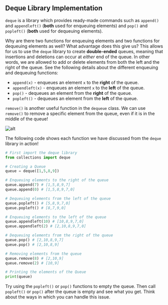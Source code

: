 <!--title={Queue: Deque Implementation}-->

<!--badges={Algorithms:15}-->

<!--concepts{Queue Manipulation}-->

## Deque Library Implementation

`deque` is a library which provides ready-made commands such as `append()` and `appendleft()` (**both** used for enqueuing elements) and  `pop()` and `popleft()` (**both** used for dequeuing elements). 

Why are there two functions for enqueuing elements and two functions for dequeuing elements as well?  What advantage does this give us? This allows for us to use the `deque` library to create **double-ended** queues, meaning that insertions and deletions can occur at *either* end of the queue. In other words, we are allowed to add or delete elements from both the left and the right of the queue. See the following details about the different enqueuing and dequeuing functions:

* `append(x)` - enqueues an element `x` to the **right** of the queue.
* `appendleft(x)` - enqueues an element `x` to the **left** of the queue.
* `pop()` - dequeues an element from the **right** of the queue.
* `popleft()` -  dequeues an element from the **left** of the queue.

`remove()` is another useful function in the `dequeue` class. We can use `remove()` to remove a specific element from the queue, even if it is in the middle of the queue!

![alt](https://s3.amazonaws.com/stackabuse/media/stacks-and-queues-in-python-2.jpg)

The following code shows each function we have discussed from the `deque` library in action!

```python
# First import the deque library
from collections import deque

# Creating a Queue
queue = deque([1,5,8,9])

# Enqueuing elements to the right of the queue
queue.append(7) # [1,5,8,9,7]
queue.append(0) # [1,5,8,9,7,0]

# Dequeuing elements from the left of the queue
queue.popleft() # [5,8,9,7,0]
queue.popleft() # [8,7,9,0]

# Enqueuing elements to the left of the queue
queue.appendleft(10) # [10,8,9,7,0]
queue.appendleft(2) # [2,10,8,9,7,0]

# Dequeuing elements from the right of the queue
queue.pop() # [2,10,8,9,7]
queue.pop() # [2,10,8,9]

# Removing elements from the queue
queue.remove(8) # [2,10,9]
queue.remove(2) # [10,9]

# Printing the elements of the Queue
print(queue)
```

Try using the `popleft()` or `pop()` functions to empty the queue. Then call `popleft()` or `pop()` after the queue is empty and see what you get. Think about the ways in which you can handle this issue.

